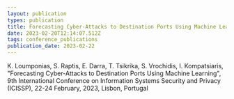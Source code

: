 ```yaml
---
layout: publication
types: publication
title: Forecasting Cyber-Attacks to Destination Ports Using Machine Learning
date: 2023-02-20T12:14:07.512Z
tags: conference_publications
publication_date: 2023-02-22
---
```

K. Loumponias, S. Raptis, E. Darra, T. Tsikrika, S. Vrochidis, I. Kompatsiaris, "Forecasting Cyber-Attacks to Destination Ports Using Machine Learning", 9th International Conference on Information Systems Security and Privacy (ICISSP), 22-24 February, 2023, Lisbon, Portugal